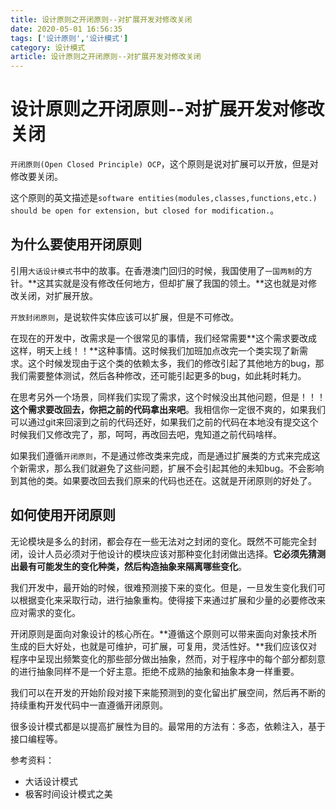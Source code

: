 ```yaml
---
title: 设计原则之开闭原则--对扩展开发对修改关闭
date: 2020-05-01 16:56:35
tags: ['设计原则','设计模式']
category: 设计模式
article: 设计原则之开闭原则--对扩展开发对修改关闭
---
```


# 设计原则之开闭原则--对扩展开发对修改关闭

`开闭原则(Open Closed Principle) OCP`，这个原则是说对扩展可以开放，但是对修改要关闭。

这个原则的英文描述是`software entities(modules,classes,functions,etc.) should be open for extension, but closed for modification.`。

## 为什么要使用开闭原则

引用`大话设计模式`书中的故事。在香港澳门回归的时候，我国使用了`一国两制`的方针。**这其实就是没有修改任何地方，但却扩展了我国的领土。**这也就是对修改关闭，对扩展开放。

`开放封闭原则`，是说软件实体应该可以扩展，但是不可修改。

在现在的开发中，改需求是一个很常见的事情，我们经常需要**这个需求要改成这样，明天上线！！**这种事情。这时候我们加班加点改完一个类实现了新需求。这个时候发现由于这个类的依赖太多，我们的修改引起了其他地方的bug，那我们需要整体测试，然后各种修改，还可能引起更多的bug，如此耗时耗力。

在思考另外一个场景，同样我们实现了需求，这个时候没出其他问题，但是！！！**这个需求要改回去，你把之前的代码拿出来吧**。我相信你一定很不爽的，如果我们可以通过git来回滚到之前的代码还好，如果我们之前的代码在本地没有提交这个时候我们又修改完了，那，呵呵，再改回去吧，鬼知道之前代码啥样。

如果我们遵循`开闭原则`，不是通过修改类来完成，而是通过扩展类的方式来完成这个新需求，那么我们就避免了这些问题，扩展不会引起其他的未知bug。不会影响到其他的类。如果要改回去我们原来的代码也还在。这就是开闭原则的好处了。

## 如何使用开闭原则

无论模块是多么的封闭，都会存在一些无法对之封闭的变化。既然不可能完全封闭，设计人员必须对于他设计的模块应该对那种变化封闭做出选择。**它必须先猜测出最有可能发生的变化种类，然后构造抽象来隔离哪些变化**。

我们开发中，最开始的时候，很难预测接下来的变化。但是，一旦发生变化我们可以根据变化来采取行动，进行抽象重构。使得接下来通过扩展和少量的必要修改来应对需求的变化。

开闭原则是面向对象设计的核心所在。**遵循这个原则可以带来面向对象技术所生成的巨大好处，也就是可维护，可扩展，可复用，灵活性好。**我们应该仅对程序中呈现出频繁变化的那些部分做出抽象，然而，对于程序中的每个部分都刻意的进行抽象同样不是一个好主意。拒绝不成熟的抽象和抽象本身一样重要。

我们可以在开发的开始阶段对接下来能预测到的变化留出扩展空间，然后再不断的持续重构开发代码中一直遵循开闭原则。

很多设计模式都是以提高扩展性为目的。最常用的方法有：多态，依赖注入，基于接口编程等。

参考资料：

- 大话设计模式
- 极客时间设计模式之美


